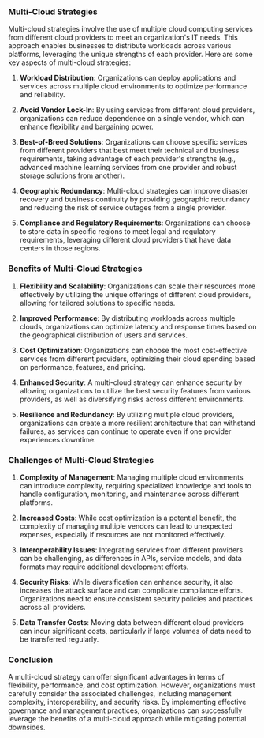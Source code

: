 ### Multi-Cloud Strategies

Multi-cloud strategies involve the use of multiple cloud computing services from different cloud providers to meet an organization's IT needs. This approach enables businesses to distribute workloads across various platforms, leveraging the unique strengths of each provider. Here are some key aspects of multi-cloud strategies:

1. **Workload Distribution**: Organizations can deploy applications and services across multiple cloud environments to optimize performance and reliability.
  
2. **Avoid Vendor Lock-In**: By using services from different cloud providers, organizations can reduce dependence on a single vendor, which can enhance flexibility and bargaining power.

3. **Best-of-Breed Solutions**: Organizations can choose specific services from different providers that best meet their technical and business requirements, taking advantage of each provider's strengths (e.g., advanced machine learning services from one provider and robust storage solutions from another).

4. **Geographic Redundancy**: Multi-cloud strategies can improve disaster recovery and business continuity by providing geographic redundancy and reducing the risk of service outages from a single provider.

5. **Compliance and Regulatory Requirements**: Organizations can choose to store data in specific regions to meet legal and regulatory requirements, leveraging different cloud providers that have data centers in those regions.

### Benefits of Multi-Cloud Strategies

1. **Flexibility and Scalability**: Organizations can scale their resources more effectively by utilizing the unique offerings of different cloud providers, allowing for tailored solutions to specific needs.

2. **Improved Performance**: By distributing workloads across multiple clouds, organizations can optimize latency and response times based on the geographical distribution of users and services.

3. **Cost Optimization**: Organizations can choose the most cost-effective services from different providers, optimizing their cloud spending based on performance, features, and pricing.

4. **Enhanced Security**: A multi-cloud strategy can enhance security by allowing organizations to utilize the best security features from various providers, as well as diversifying risks across different environments.

5. **Resilience and Redundancy**: By utilizing multiple cloud providers, organizations can create a more resilient architecture that can withstand failures, as services can continue to operate even if one provider experiences downtime.

### Challenges of Multi-Cloud Strategies

1. **Complexity of Management**: Managing multiple cloud environments can introduce complexity, requiring specialized knowledge and tools to handle configuration, monitoring, and maintenance across different platforms.

2. **Increased Costs**: While cost optimization is a potential benefit, the complexity of managing multiple vendors can lead to unexpected expenses, especially if resources are not monitored effectively.

3. **Interoperability Issues**: Integrating services from different providers can be challenging, as differences in APIs, service models, and data formats may require additional development efforts.

4. **Security Risks**: While diversification can enhance security, it also increases the attack surface and can complicate compliance efforts. Organizations need to ensure consistent security policies and practices across all providers.

5. **Data Transfer Costs**: Moving data between different cloud providers can incur significant costs, particularly if large volumes of data need to be transferred regularly.

### Conclusion

A multi-cloud strategy can offer significant advantages in terms of flexibility, performance, and cost optimization. However, organizations must carefully consider the associated challenges, including management complexity, interoperability, and security risks. By implementing effective governance and management practices, organizations can successfully leverage the benefits of a multi-cloud approach while mitigating potential downsides.